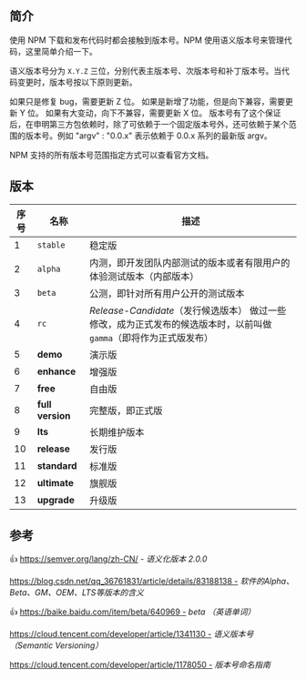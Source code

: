 ## 简介

使用 NPM 下载和发布代码时都会接触到版本号。NPM 使用语义版本号来管理代码，这里简单介绍一下。

语义版本号分为 `X.Y.Z` 三位，分别代表主版本号、次版本号和补丁版本号。当代码变更时，版本号按以下原则更新。

如果只是修复 bug，需要更新 Z 位。
如果是新增了功能，但是向下兼容，需要更新 Y 位。
如果有大变动，向下不兼容，需要更新 X 位。
版本号有了这个保证后，在申明第三方包依赖时，除了可依赖于一个固定版本号外，还可依赖于某个范围的版本号。例如 "argv" :  "0.0.x" 表示依赖于 0.0.x 系列的最新版 argv。

NPM 支持的所有版本号范围指定方式可以查看官方文档。



## 版本

| 序号 | 名称             | 描述                                                         |
| ---- | ---------------- | ------------------------------------------------------------ |
| 1    | `stable`         | 稳定版                                                       |
| 2    | `alpha`          | 内测，即开发团队内部测试的版本或者有限用户的体验测试版本（内部版本） |
| 3    | `beta`           | 公测，即针对所有用户公开的测试版本                           |
| 4    | `rc`             | *Release-Candidate*（发行候选版本） 做过一些修改，成为正式发布的候选版本时，以前叫做`gamma`（即将作为正式版发布） |
| 5    | **demo**         | 演示版                                                       |
| 6    | **enhance**      | 增强版                                                       |
| 7    | **free**         | 自由版                                                       |
| 8    | **full version** | 完整版，即正式版                                             |
| 9    | **lts**          | 长期维护版本                                                 |
| 10   | **release**      | 发行版                                                       |
| 11   | **standard**     | 标准版                                                       |
| 12   | **ultimate**     | 旗舰版                                                       |
| 13   | **upgrade**      | 升级版                                                       |



## 参考

👍 https://semver.org/lang/zh-CN/ - *语义化版本 2.0.0*

https://blog.csdn.net/qq_36761831/article/details/83188138 - *软件的Alpha、Beta、GM、OEM、LTS等版本的含义*

👍 https://baike.baidu.com/item/beta/640969 - *beta （英语单词）*

https://cloud.tencent.com/developer/article/1341130 - *语义版本号（Semantic Versioning）*

https://cloud.tencent.com/developer/article/1178050 - *版本号命名指南*


